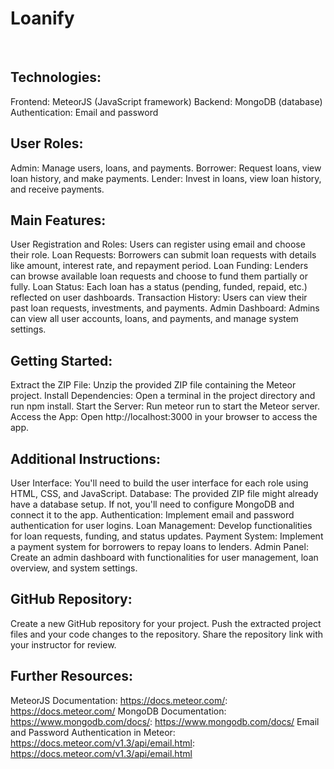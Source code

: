 # Loanify

<br/>

## Technologies:

Frontend: MeteorJS (JavaScript framework)
Backend: MongoDB (database)
Authentication: Email and password
<br/>

## User Roles:

Admin: Manage users, loans, and payments.
Borrower: Request loans, view loan history, and make payments.
Lender: Invest in loans, view loan history, and receive payments.
<br/>

## Main Features:

User Registration and Roles: Users can register using email and choose their role.
Loan Requests: Borrowers can submit loan requests with details like amount, interest rate, and repayment period.
Loan Funding: Lenders can browse available loan requests and choose to fund them partially or fully.
Loan Status: Each loan has a status (pending, funded, repaid, etc.) reflected on user dashboards.
Transaction History: Users can view their past loan requests, investments, and payments.
Admin Dashboard: Admins can view all user accounts, loans, and payments, and manage system settings.
<br/>

## Getting Started:

Extract the ZIP File: Unzip the provided ZIP file containing the Meteor project.
Install Dependencies: Open a terminal in the project directory and run npm install.
Start the Server: Run meteor run to start the Meteor server.
Access the App: Open http://localhost:3000 in your browser to access the app.
<br/>

## Additional Instructions:

User Interface: You'll need to build the user interface for each role using HTML, CSS, and JavaScript.
Database: The provided ZIP file might already have a database setup. If not, you'll need to configure MongoDB and connect it to the app.
Authentication: Implement email and password authentication for user logins.
Loan Management: Develop functionalities for loan requests, funding, and status updates.
Payment System: Implement a payment system for borrowers to repay loans to lenders.
Admin Panel: Create an admin dashboard with functionalities for user management, loan overview, and system settings.
<br/>

## GitHub Repository:

Create a new GitHub repository for your project.
Push the extracted project files and your code changes to the repository.
Share the repository link with your instructor for review.
<br/>

## Further Resources:

MeteorJS Documentation: https://docs.meteor.com/: https://docs.meteor.com/
MongoDB Documentation: https://www.mongodb.com/docs/: https://www.mongodb.com/docs/
Email and Password Authentication in Meteor: https://docs.meteor.com/v1.3/api/email.html: https://docs.meteor.com/v1.3/api/email.html

